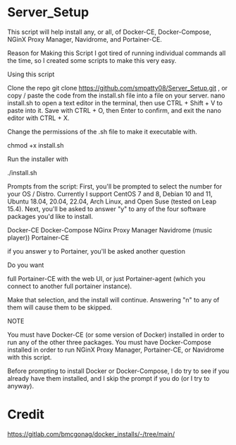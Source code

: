# Server_Setup
This script will help install any, or all, of Docker-CE, Docker-Compose, NGinX Proxy Manager, Navidrome, and Portainer-CE.

Reason for Making this Script
I got tired of running individual commands all the time, so I created some scripts to make this very easy.

Using this script

Clone the repo
git clone https://github.com/smpatty08/Server_Setup.git
, or copy / paste the code from the install.sh file into a file on your server.
nano install.sh
to open a text editor in the terminal, then use CTRL + Shift + V to paste into it.
Save with CTRL + O, then Enter to confirm, and exit the nano editor with CTRL + X.

Change the permissions of the .sh file to make it executable with.

chmod +x install.sh

Run the installer with

./install.sh

Prompts from the script:
First, you'll be prompted to select the number for your OS / Distro.
Currently I support CentOS 7 and 8, Debian 10 and 11, Ubuntu 18.04, 20.04, 22.04,
Arch Linux, and Open Suse (tested on Leap 15.4).
Next, you'll be asked to answer "y" to any of the four software packages you'd like to install.

Docker-CE
Docker-Compose
NGinx Proxy Manager
Navidrome (music player))
Portainer-CE

if you answer y to Portainer, you'll be asked another question



Do you want

full Portainer-CE with the web UI, or
just Portainer-agent (which you connect to another full portainer instance).

Make that selection, and the install will continue.
Answering "n" to any of them will cause them to be skipped.

NOTE

You must have Docker-CE (or some version of Docker) installed in order to run any of the other three packages.
You must have Docker-Compose installed in order to run NGinX Proxy Manager, Portainer-CE, or Navidrome with this script.

Before prompting to install Docker or Docker-Compose, I do try to see if you already have them installed, and I skip the prompt if you do (or I try to anyway).

# Credit
https://gitlab.com/bmcgonag/docker_installs/-/tree/main/
